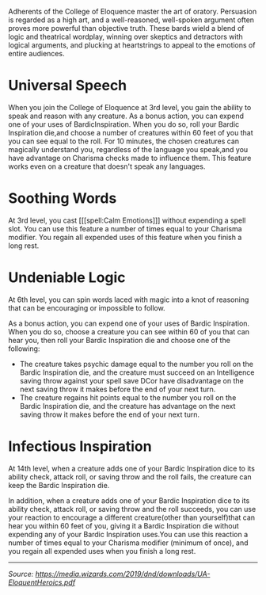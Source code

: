 Adherents of the College of Eloquence master the art of oratory. Persuasion is regarded as a high art, and a well-reasoned, well-spoken argument often proves more powerful than objective truth. These bards wield a blend of logic and theatrical wordplay, winning over skeptics and detractors with logical arguments, and plucking at heartstrings to appeal to the emotions of entire audiences.

# Universal Speech

When you join the College of Eloquence at 3rd level, you gain the ability to speak and reason with any creature. As a bonus action, you can expend one of your uses of BardicInspiration. When you do so, roll your Bardic Inspiration die,and choose a number of creatures within 60 feet of you that you can see equal to the roll. For 10 minutes, the chosen creatures can magically understand you, regardless of the language you speak,and you have advantage on Charisma checks made to influence them. This feature works even on a creature that doesn't speak any languages.

# Soothing Words

At 3rd level, you cast [[[spell:Calm Emotions]]] without expending a spell slot. You can use this feature a number of times equal to your Charisma modifier. You regain all expended uses of this feature when you finish a long rest.

# Undeniable Logic

At 6th level, you can spin words laced with magic into a knot of reasoning that can be encouraging or impossible to follow.

As a bonus action, you can expend one of your uses of Bardic Inspiration. When you do so, choose a creature you can see within 60 of you that can hear you, then roll your Bardic Inspiration die and choose one of the following:

 * The creature takes psychic damage equal to the number you roll on the Bardic Inspiration die, and the creature must succeed on an Intelligence saving throw against your spell save DCor have disadvantage on the next saving throw it makes before the end of your next turn.
 * The creature regains hit points equal to the number you roll on the Bardic Inspiration die, and the creature has advantage on the next saving throw it makes before the end of your next turn.

# Infectious Inspiration

At 14th level, when a creature adds one of your Bardic Inspiration dice to its ability check, attack roll, or saving throw and the roll fails, the creature can keep the Bardic Inspiration die.

In addition, when a creature adds one of your Bardic Inspiration dice to its ability check, attack roll, or saving throw and the roll succeeds, you can use your reaction to encourage a different creature(other than yourself)that can hear you within 60 feet of you, giving it a Bardic Inspiration die without expending any of your Bardic Inspiration uses.You can use this reaction a number of times equal to your Charisma modifier (minimum of once), and you regain all expended uses when you finish a long rest.

----

*Source: <https://media.wizards.com/2019/dnd/downloads/UA-EloquentHeroics.pdf>*